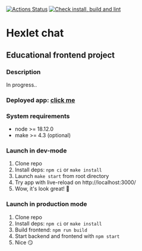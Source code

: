[![Actions Status](https://github.com/SamIvan-ark/dom-react-redux-project-lvl4/workflows/hexlet-check/badge.svg)](https://github.com/SamIvan-ark/dom-react-redux-project-lvl4/actions)
[![Check install, build and lint](https://github.com/SamIvan-ark/dom-react-redux-project-lvl4/actions/workflows/app-check.yml/badge.svg)](https://github.com/SamIvan-ark/dom-react-redux-project-lvl4/actions/workflows/app-check.yml)

# Hexlet chat

## Educational frontend project

### Description
In progress..

### Deployed app: [click me](https://hexlet-chat2-x9ij.onrender.com/login)

### System requirements
* node >= 18.12.0
* make >= 4.3 (optional)

### Launch in dev-mode

1. Clone repo
2. Install deps: `npm ci` or `make install`
3. Launch `make start` from root directory
4. Try app with live-reload on http://localhost:3000/
5. Wow, it's look great! 🤩

### Launch in production mode

1. Clone repo
2. Install deps: `npm ci` or `make install`
3. Build frontend: `npm run build`
4. Start backend and frontend with `npm start`
5. Nice 😏